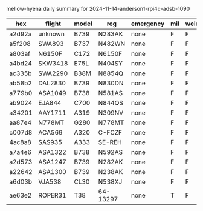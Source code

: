 mellow-hyena daily summary for 2024-11-14-anderson1-rpi4c-adsb-1090

|hex|flight|model|reg|emergency|mil|weirdo|
|--|--|--|--|--|--|--|
|a2d92a|unknown|B739|N283AK|none|F|F|
|a5f208|SWA893|B737|N482WN|none|F|F|
|a803af|N6150F|C172|N6150F|none|F|F|
|a4bd24|SKW3418|E75L|N404SY|none|F|F|
|ac335b|SWA2290|B38M|N8854Q|none|F|F|
|ab58b2|DAL2830|B739|N830DN|none|F|F|
|a779b0|ASA1049|B738|N581AS|none|F|F|
|ab9024|EJA844|C700|N844QS|none|F|F|
|a34201|AAY1711|A319|N309NV|none|F|F|
|aa87e4|N778MT|G280|N778MT|none|F|F|
|c007d8|ACA569|A320|C-FCZF|none|F|F|
|4ac8a8|SAS935|A333|SE-REH|none|F|F|
|a7a4e6|ASA1322|B738|N592AS|none|F|F|
|a2d573|ASA1247|B739|N282AK|none|F|F|
|a22642|ASA1300|B739|N238AK|none|F|F|
|a6d03b|VJA538|CL30|N538XJ|none|F|F|
|ae63e2|ROPER31|T38|64-13297|none|T|F|
